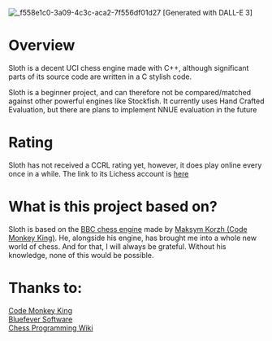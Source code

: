 ![_f558e1c0-3a09-4c3c-aca2-7f556df01d27](https://github.com/Williamguttn/Sloth/assets/69588728/c6ff4527-da60-43b6-8835-7650e972bd78)
[Generated with DALL-E 3]

# Overview
Sloth is a decent UCI chess engine made with C++, although significant parts of its source code are written in a C stylish code.

Sloth is a beginner project, and can therefore not be compared/matched against other powerful engines like Stockfish. It currently uses Hand Crafted Evaluation, but there are plans to implement NNUE evaluation in the future

# Rating
Sloth has not received a CCRL rating yet, however, it does play online every once in a while. The link to its Lichess account is [here](https://lichess.org/@/SlothEngine)

# What is this project based on?
Sloth is based on the [BBC chess engine](https://www.chessprogramming.org/BBC) made by [Maksym Korzh (Code Monkey King)](https://www.chessprogramming.org/Maksim_Korzh). He, alongside his engine, has brought me into a whole new world of chess. And for that, I will always be grateful. Without his knowledge, none of this would be possible.

# Thanks to:
[Code Monkey King](https://www.youtube.com/@chessprogramming591) <br>
[Bluefever Software](https://www.youtube.com/channel/UCFkfibjxPzrP0e2WIa8aJCg) <br>
[Chess Programming Wiki](https://www.chessprogramming.org/Main_Page)
